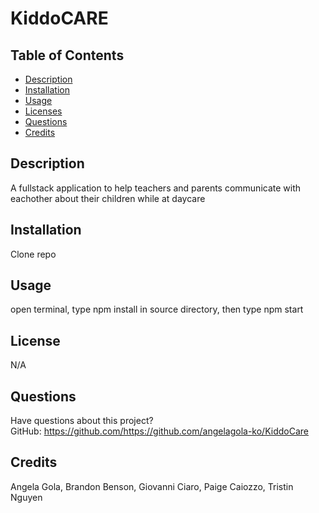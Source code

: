 # KiddoCARE

## Table of Contents

- [Description](#description)
- [Installation](#installation)
- [Usage](#usage)
- [Licenses](#licenses)
- [Questions](#questions)
- [Credits](#credits)

## Description

A fullstack application to help teachers and parents communicate with eachother about their children while at daycare

## Installation

Clone repo

## Usage

open terminal, type npm install in source directory, then type npm start

## License

N/A

## Questions

Have questions about this project?  
 GitHub: https://github.com/https://github.com/angelagola-ko/KiddoCare

## Credits

Angela Gola, Brandon Benson, Giovanni Ciaro, Paige Caiozzo, Tristin Nguyen
